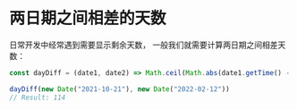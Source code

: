 # 两日期之间相差的天数

日常开发中经常遇到需要显示剩余天数， 一般我们就需要计算两日期之间相差天数：

```js
const dayDiff = (date1, date2) => Math.ceil(Math.abs(date1.getTime() - date2.getTime()) / 86400000);

dayDiff(new Date("2021-10-21"), new Date("2022-02-12"))
// Result: 114
```
